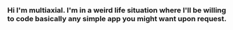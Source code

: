 ### Hi I'm multiaxial. I'm in a weird life situation where I'll be willing to code basically any simple app you might want upon request.
